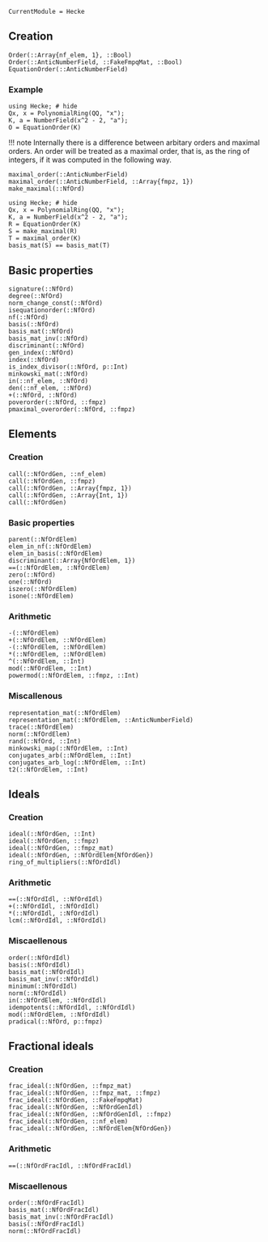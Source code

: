 ```@meta
CurrentModule = Hecke
```

## Creation

```@docs
Order(::Array{nf_elem, 1}, ::Bool)
Order(::AnticNumberField, ::FakeFmpqMat, ::Bool)
EquationOrder(::AnticNumberField)
```

### Example

```@repl
using Hecke; # hide
Qx, x = PolynomialRing(QQ, "x");
K, a = NumberField(x^2 - 2, "a");
O = EquationOrder(K)
```

!!! note 
    Internally there is a difference between arbitary orders and maximal orders.
    An order will be treated as a maximal order, that is, as the ring of integers,
    if it was computed in the following way.

```@docs
maximal_order(::AnticNumberField)
maximal_order(::AnticNumberField, ::Array{fmpz, 1})
make_maximal(::NfOrd)
```

```@repl
using Hecke; # hide
Qx, x = PolynomialRing(QQ, "x");
K, a = NumberField(x^2 - 2, "a");
R = EquationOrder(K)
S = make_maximal(R)
T = maximal_order(K)
basis_mat(S) == basis_mat(T)
```

## Basic properties

```@docs
signature(::NfOrd)
degree(::NfOrd)
norm_change_const(::NfOrd)
isequationorder(::NfOrd)
nf(::NfOrd)
basis(::NfOrd)
basis_mat(::NfOrd)
basis_mat_inv(::NfOrd)
discriminant(::NfOrd)
gen_index(::NfOrd)
index(::NfOrd)
is_index_divisor(::NfOrd, p::Int)
minkowski_mat(::NfOrd)
in(::nf_elem, ::NfOrd)
den(::nf_elem, ::NfOrd)
+(::NfOrd, ::NfOrd)
poverorder(::NfOrd, ::fmpz)
pmaximal_overorder(::NfOrd, ::fmpz)
```

## Elements

### Creation

```@docs
call(::NfOrdGen, ::nf_elem)
call(::NfOrdGen, ::fmpz)
call(::NfOrdGen, ::Array{fmpz, 1})
call(::NfOrdGen, ::Array{Int, 1})
call(::NfOrdGen)
```

### Basic properties

```@docs
parent(::NfOrdElem)
elem_in_nf(::NfOrdElem)
elem_in_basis(::NfOrdElem)
discriminant(::Array{NfOrdElem, 1})
==(::NfOrdElem, ::NfOrdElem)
zero(::NfOrd)
one(::NfOrd)
iszero(::NfOrdElem)
isone(::NfOrdElem)
```

### Arithmetic

```@docs
-(::NfOrdElem)
+(::NfOrdElem, ::NfOrdElem)
-(::NfOrdElem, ::NfOrdElem)
*(::NfOrdElem, ::NfOrdElem)
^(::NfOrdElem, ::Int)
mod(::NfOrdElem, ::Int)
powermod(::NfOrdElem, ::fmpz, ::Int)
```

### Miscallenous

```@docs
representation_mat(::NfOrdElem)
representation_mat(::NfOrdElem, ::AnticNumberField)
trace(::NfOrdElem)
norm(::NfOrdElem)
rand(::NfOrd, ::Int)
minkowski_map(::NfOrdElem, ::Int)
conjugates_arb(::NfOrdElem, ::Int)
conjugates_arb_log(::NfOrdElem, ::Int)
t2(::NfOrdElem, ::Int)
```

## Ideals

### Creation

```@docs
ideal(::NfOrdGen, ::Int)
ideal(::NfOrdGen, ::fmpz)
ideal(::NfOrdGen, ::fmpz_mat)
ideal(::NfOrdGen, ::NfOrdElem{NfOrdGen})
ring_of_multipliers(::NfOrdIdl)
```

### Arithmetic

```@docs
==(::NfOrdIdl, ::NfOrdIdl)
+(::NfOrdIdl, ::NfOrdIdl)
*(::NfOrdIdl, ::NfOrdIdl)
lcm(::NfOrdIdl, ::NfOrdIdl)
```

### Miscaellenous

```@docs
order(::NfOrdIdl)
basis(::NfOrdIdl)
basis_mat(::NfOrdIdl)
basis_mat_inv(::NfOrdIdl)
minimum(::NfOrdIdl)
norm(::NfOrdIdl)
in(::NfOrdElem, ::NfOrdIdl)
idempotents(::NfOrdIdl, ::NfOrdIdl)
mod(::NfOrdElem, ::NfOrdIdl)
pradical(::NfOrd, p::fmpz)
```

## Fractional ideals

### Creation

```@docs
frac_ideal(::NfOrdGen, ::fmpz_mat)
frac_ideal(::NfOrdGen, ::fmpz_mat, ::fmpz)
frac_ideal(::NfOrdGen, ::FakeFmpqMat)
frac_ideal(::NfOrdGen, ::NfOrdGenIdl)
frac_ideal(::NfOrdGen, ::NfOrdGenIdl, ::fmpz)
frac_ideal(::NfOrdGen, ::nf_elem)
frac_ideal(::NfOrdGen, ::NfOrdElem{NfOrdGen})
```

### Arithmetic
```@docs
==(::NfOrdFracIdl, ::NfOrdFracIdl)
```

### Miscaellenous

```@docs
order(::NfOrdFracIdl)
basis_mat(::NfOrdFracIdl)
basis_mat_inv(::NfOrdFracIdl)
basis(::NfOrdFracIdl)
norm(::NfOrdFracIdl)
```

